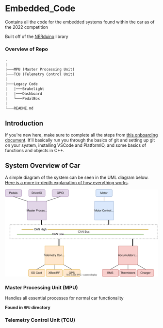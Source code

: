 # Embedded_Code
Contains all the code for the embedded systems found within the car as of the 2022 competition

Built off of the [NERduino](https://github.com/Northeastern-Electric-Racing/NERduino) library

### Overview of Repo
```
.
|
|───MPU (Master Processing Unit)
|───TCU (Telemetry Control Unit)
|
|───Legacy Code
|   |───Brakelight
|   |───Dashboard
|   └───PedalBox
|
└───README.md
```

## Introduction
If you're new here, make sure to complete all the steps from [this onboarding document](https://github.com/Northeastern-Electric-Racing/Embedded_Code/blob/ndepatie-dev/docs/onboarding.md). It'll basically run you through the basics of git and setting up git on your system, installing VSCode and PlatformIO, and some basics of functions and objects in C++.


## System Overview of Car
A simple diagram of the system can be seen in the UML diagram below. [Here is a more in-depth explanation of how everything works](https://github.com/Northeastern-Electric-Racing/Embedded_Code/blob/ndepatie-dev/docs/carchitecture.md).

![Testpic](https://github.com/Northeastern-Electric-Racing/Embedded_Code/blob/ndepatie-dev/system.drawio.svg)


### Master Processing Unit (MPU)
Handles all essential processes for normal car functionality

__Found in ```MPU``` directory__

### Telemetry Control Unit (TCU)

